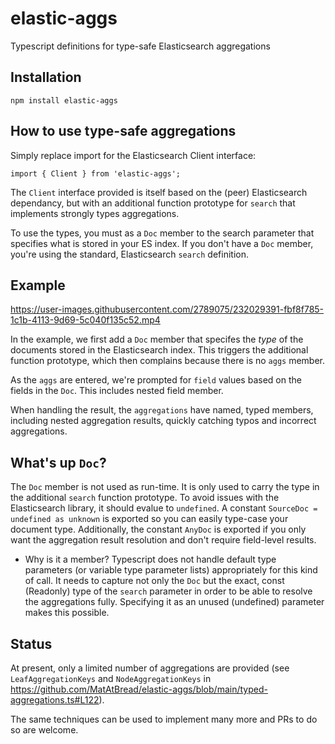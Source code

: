 # elastic-aggs
Typescript definitions for type-safe Elasticsearch aggregations

## Installation
```
npm install elastic-aggs
```

## How to use type-safe aggregations
Simply replace import for the Elasticsearch Client interface:
```
import { Client } from 'elastic-aggs';
```
The `Client` interface provided is itself based on the (peer) Elasticsearch dependancy, but with an additional function prototype for `search` that implements strongly types aggregations.

To use the types, you must as a `Doc` member to the search parameter that specifies what is stored in your ES index. If you don't have a `Doc` member, you're using the standard, Elasticsearch `search` definition.

## Example
https://user-images.githubusercontent.com/2789075/232029391-fbf8f785-1c1b-4113-9d69-5c040f135c52.mp4


In the example, we first add a `Doc` member that specifes the _type_ of the documents stored in the Elasticsearch index. This triggers the additional function prototype, which then complains because there is no `aggs` member.

As the `aggs` are entered, we're prompted for `field` values based on the fields in the `Doc`. This includes nested field member.

When handling the result, the `aggregations` have named, typed members, including nested aggregation results, quickly catching typos and incorrect aggregations.

## What's up `Doc`?
The `Doc` member is not used as run-time. It is only used to carry the type in the additional `search` function prototype. To avoid issues with the Elasticsearch library, it should evalue to `undefined`. A constant `SourceDoc = undefined as unknown` is exported so you can easily type-case your document type. Additionally, the constant `AnyDoc` is exported if you only want the aggregation result resolution and don't require field-level results.

* Why is it a member?
Typescript does not handle default type parameters (or variable type parameter lists) appropriately for this kind of call. It needs to capture not only the `Doc` but the exact, const (Readonly) type of the `search` parameter in order to be able to resolve the aggregations fully. Specifying it as an unused (undefined) parameter makes this possible.

## Status
At present, only a limited number of aggregations are provided (see `LeafAggregationKeys` and `NodeAggregationKeys` in https://github.com/MatAtBread/elastic-aggs/blob/main/typed-aggregations.ts#L122).

The same techniques can be used to implement many more and PRs to do so are welcome.


